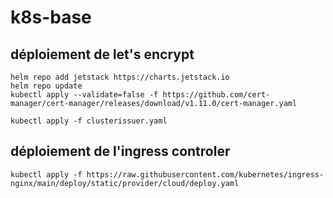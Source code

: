 # k8s-base

## déploiement de let's encrypt
```
helm repo add jetstack https://charts.jetstack.io
helm repo update
kubectl apply --validate=false -f https://github.com/cert-manager/cert-manager/releases/download/v1.11.0/cert-manager.yaml
```

```
kubectl apply -f clusterissuer.yaml
```

## déploiement de l'ingress controler

```
kubectl apply -f https://raw.githubusercontent.com/kubernetes/ingress-nginx/main/deploy/static/provider/cloud/deploy.yaml
```